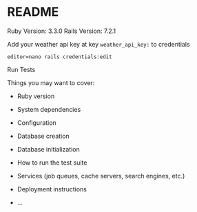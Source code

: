 # README

Ruby Version: 3.3.0
Rails Version: 7.2.1

Add your weather api key at key `weather_api_key:`  to credentials

````
editor=nano rails credentials:edit
````

Run Tests



Things you may want to cover:

* Ruby version

* System dependencies

* Configuration

* Database creation

* Database initialization

* How to run the test suite

* Services (job queues, cache servers, search engines, etc.)

* Deployment instructions

* ...
